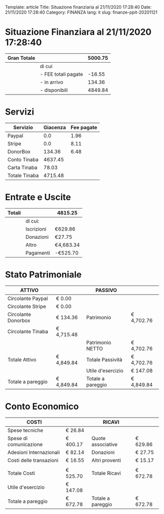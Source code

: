Template: article
Title: Situazione finanziaria al 21/11/2020 17:28:40
Date: 21/11/2020 17:28:40
Category: FINANZA
lang: it
slug: finanze-ppit-20201121

# Situazione Finanziara al 21/11/2020 17:28:40

|Gran Totale||5000.75|
|-|-|-|
|| di cui  ||
|| - FEE totali pagate | -16.55 |
|| - in arrivo   | 134.36 |
|| - disponibili | 4849.84 |

# Servizi

| Servizio | Giacenza | Fee pagate | 
| - | - | - |
| Paypal | 0.0 | 1.96 |
| Stripe | 0.0 | 8.11 |
| DonorBox | 134.36 | 6.48|
| Conto Tinaba | 4637.45| |
| Carta Tinaba | 78.03| |
| Totale Tinaba | 4715.48 | |

# Entrate e Uscite

| Totali | | 4815.25 |
|-|-|-|
|| di cui: ||
|| Iscrizioni | €629.86 |
|| Donazioni | €27.75 |
|| Altro  | €4,683.34 |
|| Pagamenti | -€525.70 |

# Stato Patrimoniale


|ATTIVO||PASSIVO||
|-|-|-|-|
|Circolante Paypal|€ 0.00|||
|Circolante Stripe|€ 0.00|||
|Circolante Donorbox|€ 134.36|Patrimonio|€ 4,702.76|
|Circolante Tinaba|€ 4,715.48|||
|||Patrimonio NETTO|€ 4,702.76|
|Totale Attivo|€ 4,849.84|Totale Passività|€ 4,702.76|
|||Utile d'esercizio|€ 147.08|
|Totale a pareggio|€ 4,849.84|Totale a pareggio|€ 4,849.84

# Conto Economico

|COSTI||RICAVI||
|-|-|-|-|
|Spese tecniche|€ 26.84|||
|Spese di comunicazione|€ 400.17|Quote associative|€ 629.86|
|Adesioni Internazionali|€ 82.14|Donazioni|€ 27.75|
|Costi delle transazioni|€ 16.55|Altri proventi|€ 15.17|
|||||
|Totale Costi|€ 525.70|Totale Ricavi|€ 672.78|
|Utile d'esercizio|€ 147.08|||
|Totale a pareggio|€ 672.78|Totale a pareggio|€ 672.78
